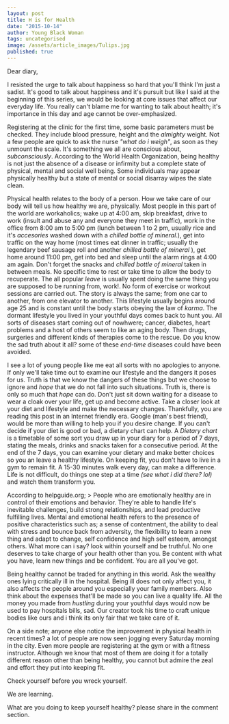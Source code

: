 ```yaml
---
layout: post
title: H is for Health
date: "2015-10-14"
author: Young Black Woman
tags: uncategorised
image: /assets/article_images/Tulips.jpg
published: true
---
```




Dear diary,

I resisted the urge to talk about happiness so hard that you'll think I'm just a sadist. It's good to talk about happiness and it's pursuit but like I said at the beginning of this series, we would be looking at core issues that affect our everyday life. You really can't blame me for wanting to talk about health; it's importance in this day and age cannot be over-emphasized.

Registering at the clinic for the first time, some basic parameters must be checked. They include blood pressure, height and the *almighty* weight. Not a few people are quick to ask the nurse *"what do i weigh"*, as soon as they unmount the scale. It's something we all are conscious about, *subconsciously*. According to the World Health Organization, being healthy is not just the absence of a disease or infirmity but a complete state of physical, mental and social well being. Some individuals may appear physically healthy but a state of mental or social disarray wipes the slate clean.

Physical health relates to the body of a person. How we take care of our body will tell us how healthy we are, physically. Most people in this part of the world are workaholics; wake up at 4:00 am, skip breakfast, drive to work (insult and abuse any and everyone they meet in traffic), work in the office from 8:00 am to 5:00 pm (lunch between 1 to 2 pm, usually rice and it's *accesories* washed down with a *chilled bottle of mineral*.), get into traffic on the way home (most times eat dinner in traffic; usually the legendary beef sausage roll and another *chilled bottle of mineral* ), get home around 11:00 pm, get into bed and sleep until the alarm rings at 4:00 am again. Don't forget the snacks and *chilled bottle of mineral* taken in between meals. No specific time to rest or take time to allow the body to recuperate. The all popular *leave* is usually spent doing the same thing you are supposed to be running from, work!. No form of exercise or workout sessions are carried out. The story is always the same; from one car to another, from one elevator to another. This lifestyle usually begins around age 25 and is constant until the body starts obeying the law of *karma*. The dormant lifestyle you lived in your youthful days comes back to hunt you. All sorts of diseases start coming out of nowhwere; cancer, diabetes, heart problems and a host of others seem to like an aging body. Then drugs, surgeries and different kinds of therapies come to the rescue. Do you know the sad truth about it all? some of these *end-time* diseases could have been avoided.

I see a lot of young people like me eat all sorts with no apologies to anyone. If only we'll take time out to examine our lifestyle and the dangers it poses for us. Truth is that we know the dangers of these things but we choose to ignore and *hope* that we do not fall into such situations. Truth is, there is only so much that *hope* can do. Don't just sit down waiting for a disease to wear a cloak over your life, get up and become active. Take a closer look at your diet and lifestyle and make the necessary changes. Thankfully, you are reading this post in an Internet friendly era. Google (man's best friend), would be more than willing to help you if you desire change. If you can't decide if your diet is good or bad, a dietary chart can help. A *Dietary chart* is a timetable of some sort you draw up in your diary for a period of 7 days, stating the meals, drinks and snacks taken for a consecutive period. At the end of the 7 days, you can examine your dietary and make better choices so you an leave a healthy lifestyle. On keeping fit, you don't have to live in a gym to remain fit. A 15-30 minutes walk every day, can make a difference. Life is not difficult, do things one step at a time *(see what i did there? lol)* and watch them transform you.

According to helpguide.org; > People who are emotionally healthy are in control of their emotions and behavior. They're able to handle life's inevitable challenges, build strong relationships, and lead productive fulfilling lives. Mental and emotional health refers to the presence of positive characteristics such as; a sense of contentment, the ability to deal with stress and bounce back from adversity, the flexibility to learn a new thing and adapt to change, self confidence and high self esteem, amongst others. What more can i say? look within yourself and be truthful. No one deserves to take charge of your health other than you. Be content with what you have, learn new things and be confident. You are all you've got.

Being healthy cannot be traded for anything in this world. Ask the wealthy ones lying critically ill in the hospital. Being ill does not only affect you, it also affects the people around you especially your family members. Also think about the expenses that'll be made so you can live a quality life. All the money you made from *hustling* during your youthful days would now be used to pay hospitals bills, sad. Our creator took his time to craft unique bodies like ours and i think its only fair that we take care of it.

On a side note; anyone else notice the improvement in physical health in recent times? a lot of people are now seen jogging every Saturday morning in the city. Even more people are registering at the gym or with a fitness instructor. Although we know that most of them are doing it for a totally different reason other than being healthy, you cannot but admire the zeal and effort they put into keeping fit.

Check yourself before you wreck yourself.

We are learning.

What are you doing to keep yourself healthy? please share in the comment section.
